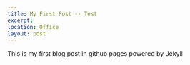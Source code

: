 ```yaml
---
title: My First Post -- Test
excerpt: 
location: Office  
layout: post
---
```


This is my first blog post in github pages powered by Jekyll
